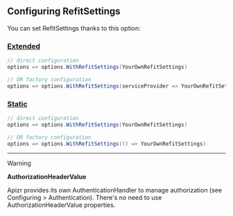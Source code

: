 ﻿## Configuring RefitSettings

You can set RefitSettings thanks to this option:

### [Extended](#tab/tabid-extended)

```csharp
// direct configuration
options => options.WithRefitSettings(YourOwnRefitSettings)

// OR factory configuration
options => options.WithRefitSettings(serviceProvider => YourOwnRefitSettings)
```

### [Static](#tab/tabid-static)

```csharp
// direct configuration
options => options.WithRefitSettings(YourOwnRefitSettings)

// OR factory configuration
options => options.WithRefitSettings(() => YourOwnRefitSettings)
```

***

>[!WARNING]
>
>**AuthorizationHeaderValue**
>
>Apizr provides its own AuthenticationHandler to manage authorization (see Configuring > Authentication). 
>There's no need to use AuthorizationHeaderValue properties.
